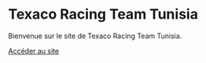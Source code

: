 # Texaco Racing Team Tunisia

Bienvenue sur le site de Texaco Racing Team Tunisia.
 
[Accéder au site](/index.html) 